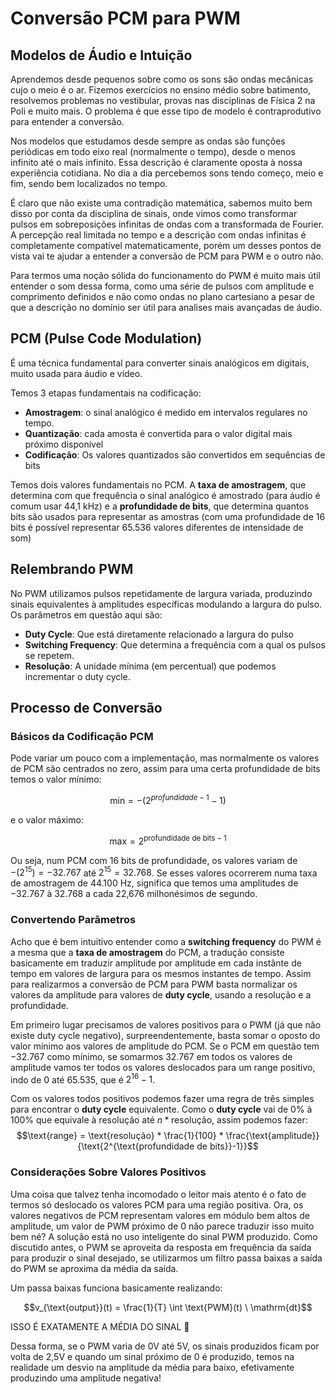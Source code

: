 # Conversão PCM para PWM

## Modelos de Áudio e Intuição
Aprendemos desde pequenos sobre como os sons são ondas mecânicas cujo o meio é o ar. Fizemos exercícios no ensino médio sobre batimento, resolvemos problemas no vestibular, provas nas disciplinas de Física 2 na Poli e muito mais. O problema é que esse tipo de modelo é contraprodutivo para entender a conversão.

Nos modelos que estudamos desde sempre as ondas são funções periódicas em todo eixo real (normalmente o tempo), desde o menos infinito até o mais infinito. Essa descrição é claramente oposta à nossa experiência cotidiana. No dia a dia percebemos sons tendo começo, meio e fim, sendo bem localizados no tempo. 

É claro que não existe uma contradição matemática, sabemos muito bem disso por conta da disciplina de sinais, onde vimos como transformar pulsos em sobreposições infinitas de ondas com a transformada de Fourier. A percepção real limitada no tempo e a descrição com ondas infinitas é completamente compatível matematicamente, porém um desses pontos de vista vai te ajudar a entender a conversão de PCM para PWM e o outro não.

Para termos uma noção sólida do funcionamento do PWM é muito mais útil entender o som dessa forma, como uma série de pulsos com amplitude e comprimento definidos e não como ondas no plano cartesiano a pesar de que a descrição no domínio ser útil para analises mais avançadas de áudio.

## PCM (Pulse Code Modulation)
É uma técnica fundamental para converter sinais analógicos em digitais, muito usada para áudio e vídeo.

Temos 3 etapas fundamentais na codificação:
- **Amostragem**: o sinal analógico é medido em intervalos regulares no tempo.
- **Quantização**: cada amosta é convertida para o valor digital mais próximo disponível
- **Codificação**: Os valores quantizados são convertidos em sequências de bits 

Temos dois valores fundamentais no PCM. A **taxa de amostragem**, que determina com que frequência o sinal analógico é amostrado (para áudio é comum usar 44,1 kHz) e a **profundidade de bits**, que determina quantos bits são usados para representar as amostras (com uma profundidade de 16 bits é possível representar 65.536 valores diferentes de intensidade de som)

## Relembrando PWM
No PWM utilizamos pulsos repetidamente de largura variada, produzindo sinais equivalentes à amplitudes específicas modulando a largura do pulso. Os parâmetros em questão aqui são:
- **Duty Cycle**: Que está diretamente relacionado a largura do pulso
- **Switching Frequency**: Que determina a frequência com a qual os pulsos se repetem.
- **Resolução**: A unidade mínima (em percentual) que podemos incrementar o duty cycle.

## Processo de Conversão

### Básicos da Codificação PCM
Pode variar um pouco com a implementação, mas normalmente os valores de PCM são centrados no zero, assim para uma certa profundidade de bits temos o valor mínimo:
```math
\text{min} = -(2^{profundidade -1} -1)
```
e o valor máximo:
```math
\text{max} = 2^{\text{profundidade de bits} -1}
```

Ou seja, num PCM com 16 bits de profundidade, os valores variam de $-(2^{15}) = -32.767$ até $2^{15} = 32.768$. Se esses valores ocorrerem numa taxa de amostragem de 44.100 Hz, significa que temos uma amplitudes de $-32.767$ à $32.768$ a cada 22,676 milhonésimos de segundo.

### Convertendo Parâmetros
Acho que é bem intuitivo entender como a **switching frequency** do PWM é a mesma que a **taxa de amostragem** do PCM, a tradução consiste basicamente em traduzir amplitude por amplitude em cada instânte de tempo em valores de largura para os mesmos instantes de tempo. Assim para realizarmos a conversão de PCM para PWM basta normalizar os valores da amplitude para valores de **duty cycle**, usando a resolução e a profundidade.

Em primeiro lugar precisamos de valores positivos para o PWM (já que não existe duty cycle negativo), surpreendentemente, basta somar o oposto do valor mínimo aos valores de amplitude do PCM. Se o PCM em questão tem $-32.767$ como mínimo, se somarmos $32.767$ em todos os valores de amplitude vamos ter todos os valores deslocados para um range positivo, indo de $0$ até $65.535$, que é $2^{16}-1$.

Com os valores todos positivos podemos fazer uma regra de três simples para encontrar o **duty cycle** equivalente. Como o **duty cycle** vai de 0% à 100% que equivale à $\text{resolução}$ até $n*\text{resolução}$, assim podemos fazer:
$$\text{range} = \text{resolução} * \frac{1}{100} * \frac{\text{amplitude}}{\text{2^{\text{profundidade de bits}}-1}}$$  

### Considerações Sobre Valores Positivos
Uma coisa que talvez tenha incomodado o leitor mais atento é o fato de termos só deslocado os valores PCM para uma região positiva. Ora, os valores negativos de PCM representam valores em módulo bem altos de amplitude, um valor de PWM próximo de 0 não parece traduzir isso muito bem né? A solução está no uso inteligente do sinal PWM produzido. Como discutido antes, o PWM se aproveita da resposta em frequência da saída para produzir o sinal desejado, se utilizarmos um filtro passa baixas a saída do PWM se aproxima da média da saída. 

Um passa baixas funciona basicamente realizando:
```math
v_{\text{output}}(t) = \frac{1}{T} \int \text{PWM}(t) \ \mathrm{dt}
```
ISSO É EXATAMENTE A MÉDIA DO SINAL 🤪

Dessa forma, se o PWM varia de 0V até 5V, os sinais produzidos ficam por volta de 2,5V e quando um sinal próximo de 0 é produzido, temos na realidade um desvio na amplitude da média para baixo, efetivamente produzindo uma amplitude negativa!


